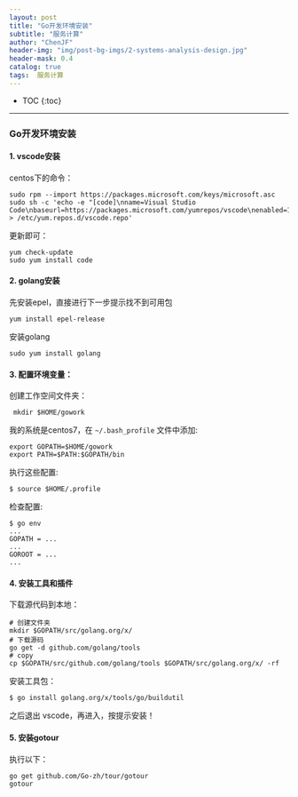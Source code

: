 ```yaml
---
layout: post  
title: "Go开发环境安装"  
subtitle: "服务计算"  
author: "ChenJF"  
header-img: "img/post-bg-imgs/2-systems-analysis-design.jpg"  
header-mask: 0.4  
catalog: true
tags:  服务计算
---
```


* TOC
{:toc}
---



### Go开发环境安装

#### 1. vscode安装

centos下的命令：

```
sudo rpm --import https://packages.microsoft.com/keys/microsoft.asc
sudo sh -c 'echo -e "[code]\nname=Visual Studio Code\nbaseurl=https://packages.microsoft.com/yumrepos/vscode\nenabled=1\ngpgcheck=1\ngpgkey=https://packages.microsoft.com/keys/microsoft.asc" > /etc/yum.repos.d/vscode.repo'
```

更新即可：

```
yum check-update
sudo yum install code
```

#### 2. golang安装

先安装epel，直接进行下一步提示找不到可用包

```
yum install epel-release
```

安装golang

```
sudo yum install golang
```

#### 3. 配置环境变量：

创建工作空间文件夹：

```
 mkdir $HOME/gowork
```

我的系统是centos7，在 `~/.bash_profile` 文件中添加:

```
export GOPATH=$HOME/gowork
export PATH=$PATH:$GOPATH/bin
```

执行这些配置:

```
$ source $HOME/.profile
```

检查配置:

```
$ go env
...
GOPATH = ...
...
GOROOT = ...
...
```

#### 4. 安装工具和插件

下载源代码到本地：

```
# 创建文件夹
mkdir $GOPATH/src/golang.org/x/
# 下载源码
go get -d github.com/golang/tools
# copy 
cp $GOPATH/src/github.com/golang/tools $GOPATH/src/golang.org/x/ -rf
```

安装工具包：

```
$ go install golang.org/x/tools/go/buildutil
```

之后退出 vscode，再进入，按提示安装！

#### 5. 安装gotour

执行以下：

```
go get github.com/Go-zh/tour/gotour
gotour
```
